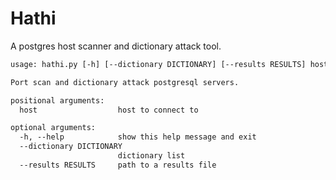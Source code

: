 # Hathi

A postgres host scanner and dictionary attack tool.

```default
usage: hathi.py [-h] [--dictionary DICTIONARY] [--results RESULTS] host [host ...]

Port scan and dictionary attack postgresql servers.

positional arguments:
  host                  host to connect to

optional arguments:
  -h, --help            show this help message and exit
  --dictionary DICTIONARY
                        dictionary list
  --results RESULTS     path to a results file
```